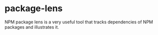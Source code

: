 # package-lens
NPM package lens is a very useful tool that tracks dependencies of NPM packages and illustrates it.
